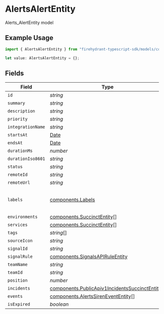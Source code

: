 # AlertsAlertEntity

Alerts_AlertEntity model

## Example Usage

```typescript
import { AlertsAlertEntity } from "firehydrant-typescript-sdk/models/components";

let value: AlertsAlertEntity = {};
```

## Fields

| Field                                                                                                            | Type                                                                                                             | Required                                                                                                         | Description                                                                                                      |
| ---------------------------------------------------------------------------------------------------------------- | ---------------------------------------------------------------------------------------------------------------- | ---------------------------------------------------------------------------------------------------------------- | ---------------------------------------------------------------------------------------------------------------- |
| `id`                                                                                                             | *string*                                                                                                         | :heavy_minus_sign:                                                                                               | N/A                                                                                                              |
| `summary`                                                                                                        | *string*                                                                                                         | :heavy_minus_sign:                                                                                               | N/A                                                                                                              |
| `description`                                                                                                    | *string*                                                                                                         | :heavy_minus_sign:                                                                                               | N/A                                                                                                              |
| `priority`                                                                                                       | *string*                                                                                                         | :heavy_minus_sign:                                                                                               | N/A                                                                                                              |
| `integrationName`                                                                                                | *string*                                                                                                         | :heavy_minus_sign:                                                                                               | N/A                                                                                                              |
| `startsAt`                                                                                                       | [Date](https://developer.mozilla.org/en-US/docs/Web/JavaScript/Reference/Global_Objects/Date)                    | :heavy_minus_sign:                                                                                               | N/A                                                                                                              |
| `endsAt`                                                                                                         | [Date](https://developer.mozilla.org/en-US/docs/Web/JavaScript/Reference/Global_Objects/Date)                    | :heavy_minus_sign:                                                                                               | N/A                                                                                                              |
| `durationMs`                                                                                                     | *number*                                                                                                         | :heavy_minus_sign:                                                                                               | N/A                                                                                                              |
| `durationIso8601`                                                                                                | *string*                                                                                                         | :heavy_minus_sign:                                                                                               | N/A                                                                                                              |
| `status`                                                                                                         | *string*                                                                                                         | :heavy_minus_sign:                                                                                               | N/A                                                                                                              |
| `remoteId`                                                                                                       | *string*                                                                                                         | :heavy_minus_sign:                                                                                               | N/A                                                                                                              |
| `remoteUrl`                                                                                                      | *string*                                                                                                         | :heavy_minus_sign:                                                                                               | N/A                                                                                                              |
| `labels`                                                                                                         | [components.Labels](../../models/components/labels.md)                                                           | :heavy_minus_sign:                                                                                               | Arbitrary key:value pairs of labels.                                                                             |
| `environments`                                                                                                   | [components.SuccinctEntity](../../models/components/succinctentity.md)[]                                         | :heavy_minus_sign:                                                                                               | N/A                                                                                                              |
| `services`                                                                                                       | [components.SuccinctEntity](../../models/components/succinctentity.md)[]                                         | :heavy_minus_sign:                                                                                               | N/A                                                                                                              |
| `tags`                                                                                                           | *string*[]                                                                                                       | :heavy_minus_sign:                                                                                               | N/A                                                                                                              |
| `sourceIcon`                                                                                                     | *string*                                                                                                         | :heavy_minus_sign:                                                                                               | N/A                                                                                                              |
| `signalId`                                                                                                       | *string*                                                                                                         | :heavy_minus_sign:                                                                                               | N/A                                                                                                              |
| `signalRule`                                                                                                     | [components.SignalsAPIRuleEntity](../../models/components/signalsapiruleentity.md)                               | :heavy_minus_sign:                                                                                               | N/A                                                                                                              |
| `teamName`                                                                                                       | *string*                                                                                                         | :heavy_minus_sign:                                                                                               | N/A                                                                                                              |
| `teamId`                                                                                                         | *string*                                                                                                         | :heavy_minus_sign:                                                                                               | N/A                                                                                                              |
| `position`                                                                                                       | *number*                                                                                                         | :heavy_minus_sign:                                                                                               | N/A                                                                                                              |
| `incidents`                                                                                                      | [components.PublicApiv1IncidentsSuccinctEntity](../../models/components/publicapiv1incidentssuccinctentity.md)[] | :heavy_minus_sign:                                                                                               | N/A                                                                                                              |
| `events`                                                                                                         | [components.AlertsSirenEventEntity](../../models/components/alertssirenevententity.md)[]                         | :heavy_minus_sign:                                                                                               | N/A                                                                                                              |
| `isExpired`                                                                                                      | *boolean*                                                                                                        | :heavy_minus_sign:                                                                                               | N/A                                                                                                              |